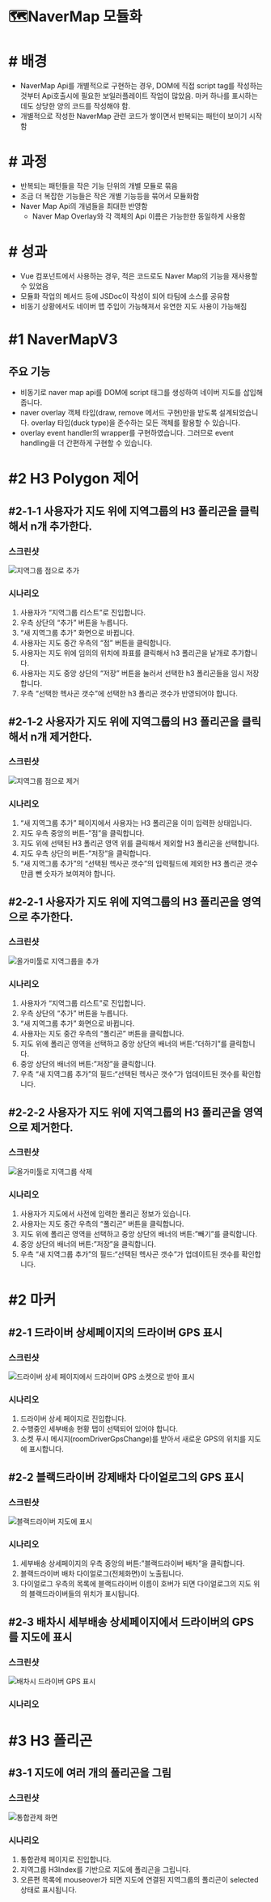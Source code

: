 # 🗺️NaverMap 모듈화

# # 배경

- NaverMap Api를 개별적으로 구현하는 경우, DOM에 직접 script tag를 작성하는 것부터 Api호출시에 필요한 보일러플레이트 작업이 많았음. 마커 하나를 표시하는데도 상당한 양의 코드를 작성해야 함.
- 개별적으로 작성한 NaverMap 관련 코드가 쌓이면서 반복되는 패턴이 보이기 시작함

# # 과정

- 반복되는 패턴들을 작은 기능 단위의 개별 모듈로 묶음
- 조금 더 복잡한 기능들은 작은 개별 기능등을 묶어서 모듈화함
- Naver Map Api의 개념들을 최대한 반영함
    - Naver Map Overlay와 각 객체의 Api 이름은 가능한한 동일하게 사용함

# # 성과

- Vue 컴포넌트에서 사용하는 경우, 적은 코드로도 Naver Map의 기능을 재사용할 수 있었음
- 모듈화 작업의 메서드 등에 JSDoc이 작성이 되어 타팀에 소스를 공유함
- 비동기 상황에서도 네이버 맵 주입이 가능해져서 유연한 지도 사용이 가능해짐

# #1 NaverMapV3

## 주요 기능

- 비동기로 naver map api를 DOM에 script 태그를 생성하여 네이버 지도를 삽입해줍니다.
- naver overlay 객체 타입(draw, remove 메서드 구현)만을 받도록 설계되었습니다. overlay 타입(duck type)을 준수하는 모든 객체를 활용할 수 있습니다.
- overlay event handler의 wrapper를 구현하였습니다. 그러므로 event handling을 더 간편하게 구현할 수 있습니다.

# #2 H3 Polygon 제어

## #2-1-1 사용자가 지도 위에 지역그룹의 H3 폴리곤을 클릭해서 n개 추가한다.

### 스크린샷

![지역그룹 점으로 추가](../assets/barogo__naver_map_admin-web-create-physical-group-dot-h3-polygon.gif)

### 시나리오

1. 사용자가 “지역그룹 리스트”로 진입합니다.
2. 우측 상단의 “추가” 버튼을 누릅니다.
3. “새 지역그룹 추가” 화면으로 바뀝니다.
4. 사용자는 지도 중간 우측의 “점” 버튼을 클릭합니다.
5. 사용자는 지도 위에 임의의 위치에 좌표를 클릭해서 h3 폴리곤을 낱개로 추가합니다.
6. 사용자는 지도 중앙 상단의 “저장” 버튼을 눌러서 선택한 h3 폴리곤들을 임시 저장합니다.
7. 우측 “선택한 헥사곤 갯수”에 선택한 h3 폴리곤 갯수가 반영되어야 합니다.

## #2-1-2 사용자가 지도 위에 지역그룹의 H3 폴리곤을 클릭해서 n개 제거한다.

### 스크린샷

![지역그룹 점으로 제거](../assets/barogo__naver_map_admin-web-create-physical-group-dot-h3-polygon-subtract.gif)

### 시나리오

1. “새 지역그룹 추가” 페이지에서 사용자는 H3 폴리곤을 이미 입력한 상태입니다.
2. 지도 우측 중앙의 버튼-”점”을 클릭합니다.
3. 지도 위에 선택된 H3 폴리곤 영역 위를 클릭해서 제외할 H3 폴리곤을 선택합니다.
4. 지도 우측 상단의 버튼-”저장”을 클릭합니다.
5. “새 지역그룹 추가”의 “선택된 헥사곤 갯수”의 입력필드에 제외한 H3 폴리곤 갯수만큼 뺀 숫자가 보여져야 합니다.

## #2-2-1 사용자가 지도 위에 지역그룹의 H3 폴리곤을 영역으로 추가한다.

### 스크린샷

![올가미툴로 지역그룹을 추가](../assets/barogo__naver_map_admin-web-create-physical-group-polygon-lasso.gif)

### 시나리오

1. 사용자가 “지역그룹 리스트”로 진입합니다.
2. 우측 상단의 “추가” 버튼을 누릅니다.
3. “새 지역그룹 추가” 화면으로 바뀝니다.
4. 사용자는 지도 중간 우측의 “폴리곤” 버튼을 클릭합니다.
5. 지도 위에 폴리곤 영역을 선택하고 중앙 상단의 배너의 버튼:”더하기”를 클릭합니다.
6. 중앙 상단의 배너의 버튼:”저장”을 클릭합니다.
7. 우측 “새 지역그룹 추가”의 필드:“선택된 헥사곤 갯수”가 업데이트된 갯수를 확인합니다.

## #2-2-2 사용자가 지도 위에 지역그룹의 H3 폴리곤을 영역으로 제거한다.

### 스크린샷

![올가미툴로 지역그룹 삭제](../assets/barogo__naver_map_admin-web-create-physical-group-polygon-lasso-subtract.gif)

### 시나리오

1. 사용자가 지도에서 사전에 입력한 폴리곤 정보가 있습니다.
2. 사용자는 지도 중간 우측의 “폴리곤” 버튼을 클릭합니다.
3. 지도 위에 폴리곤 영역을 선택하고 중앙 상단의 배너의 버튼:”빼기”를 클릭합니다.
4. 중앙 상단의 배너의 버튼:”저장”을 클릭합니다.
5. 우측 “새 지역그룹 추가”의 필드:“선택된 헥사곤 갯수”가 업데이트된 갯수를 확인합니다.

# #2 마커

## #2-1 드라이버 상세페이지의 드라이버 GPS 표시

### 스크린샷

![드라이버 상세 페이지에서 드라이버 GPS 소켓으로 받아 표시](../assets/barogo__naver_map_driver-detail.gif)

### 시나리오

1. 드라이버 상세 페이지로 진입합니다.
2. 수행중인 세부배송 현황 탭이 선택되어 있어야 합니다.
3. 소켓 푸시 메시지(roomDriverGpsChange)를 받아서 새로운 GPS의 위치를 지도에 표시합니다.

## #2-2 블랙드라이버 강제배차 다이얼로그의 GPS 표시

### 스크린샷

![블랙드라이버 지도에 표시](../assets/barogo__naver_map_black-driver-001.gif)

### 시나리오

1. 세부배송 상세페이지의 우측 중앙의 버튼:”블랙드라이버 배차”을 클릭합니다.
2. 블랙드라이버 배차 다이얼로그(전체화면)이 노출됩니다.
3. 다이얼로그 우측의 목록에 블랙드라이버 이름이 호버가 되면 다이얼로그의 지도 위의 블랙드라이버들의 위치가 표시됩니다.

## #2-3 배차시 세부배송 상세페이지에서 드라이버의 GPS를 지도에 표시

### 스크린샷

![배차시 드라이버 GPS 표시](../assets/barogo__naver_map_socket.gif)

### 시나리오

# #3 H3 폴리곤

## #3-1 지도에 여러 개의 폴리곤을 그림

### 스크린샷

![통합관제 화면](../assets/barogo__naver_map_control-room.gif)

### 시나리오

1. 통합관제 페이지로 진입합니다.
2. 지역그룹 H3Index를 기반으로 지도에 폴리곤을 그립니다.
3. 오른편 목록에 mouseover가 되면 지도에 연결된 지역그룹의 폴리곤이 selected 상태로 표시됩니다.